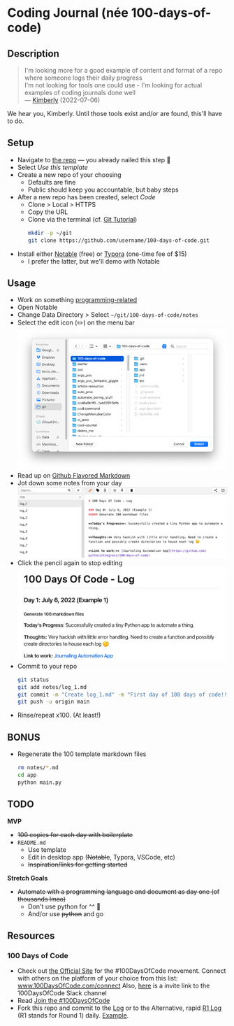 # Coding Journal (née 100-days-of-code)

## Description
> I'm looking more for a good example of content and format of a repo where someone logs their daily progress  
> I'm not looking for tools one could use - I'm looking for actual examples of coding journals done well  
— [Kimberly](https://techlahoma.slack.com/archives/C015RSYBWF3/p1657138354330209) (2022-07-06)  

We hear you, Kimberly. Until those tools exist and/or are found, this'll have to do.

## Setup
* Navigate to [the repo](https://github.com/pythoninthegrass/100-days-of-code) — you already nailed this step 🔨
* Select _Use this template_
* Create a new repo of your choosing
  * Defaults are fine
  * Public should keep you accountable, but baby steps
* After a new repo has been created, select _Code_
  * Clone > Local > HTTPS
  * Copy the URL
  * Clone via the terminal (cf. [Git Tutorial](https://www.w3schools.com/git/))
    ```bash
    mkdir -p ~/git
    git clone https://github.com/username/100-days-of-code.git
    ```
* Install either [Notable](https://notable.app/) (free) or [Typora](https://typora.io/) (one-time fee of $15)
  * I prefer the latter, but we'll demo with Notable

## Usage
* Work on something [programming-related](http://100daysofcode.com/)
* Open Notable
* Change Data Directory > Select `~/git/100-days-of-code/notes`
* Select the edit icon (✏️) on the menu bar  
![Select the edit icon](img/01_select_folder.png)
* Read up on [Github Flavored Markdown](https://docs.github.com/en/get-started/writing-on-github/getting-started-with-writing-and-formatting-on-github/basic-writing-and-formatting-syntax)
* Jot down some notes from your day  
![Write something](img/02_markdown.png)  
* Click the pencil again to stop editing  
![Marvel at your masterpiece](img/03_pretty.png)  
* Commit to your repo
    ```bash
    git status
    git add notes/log_1.md
    git commit -m "Create log_1.md" -m "First day of 100 days of code!! 🎉"
    git push -u origin main
    ```
* Rinse/repeat x100. (At least!)

## BONUS
* Regenerate the 100 template markdown files
    ```bash
    rm notes/*.md
    cd app
    python main.py
    ```

## TODO
**MVP**
* ~~100 copies for each day with boilerplate~~
* `README.md`
  * Use template
  * Edit in desktop app (~~Notable~~, Typora, VSCode, etc)
  * ~~Inspiration/links for getting started~~

**Stretch Goals**  
* ~~Automate with a programming language and document as day one (of thousands lmao)~~
  * Don't use python for ^^ 🐍
  * And/or use ~~python~~ and go


## Resources
### 100 Days of Code
* Check out [the Official Site](http://100daysofcode.com/) for the #100DaysOfCode movement. Connect with others on the platform of your choice from this list: www.100DaysOfCode.com/connect
    Also, [here](https://www.100daysofcode.com/slack) is a invite link to the 100DaysOfCode Slack channel
* Read [Join the #100DaysOfCode](https://medium.freecodecamp.com/join-the-100daysofcode-556ddb4579e4)
* Fork this repo and commit to the [Log](src/log.md) or to the Alternative, rapid [R1 Log](src/r1-log.md) (R1 stands for Round 1) daily. [Example](https://github.com/Kallaway/100-days-kallaway-log).
